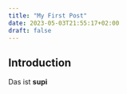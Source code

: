 ```yaml
---
title: "My First Post"
date: 2023-05-03T21:55:17+02:00
draft: false
---
```

## Introduction

Das ist **supi**

